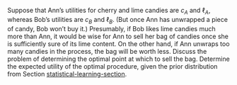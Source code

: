 

Suppose that Ann’s utilities for cherry and
lime candies are $c_A$ and $\ell_A$, whereas Bob’s utilities are $c_B$
and $\ell_B$. (But once Ann has unwrapped a piece of candy, Bob won’t
buy it.) Presumably, if Bob likes lime candies much more than Ann, it
would be wise for Ann to sell her bag of candies once she is
sufficiently sure of its lime content. On the other hand, if Ann unwraps
too many candies in the process, the bag will be worth less. Discuss the
problem of determining the optimal point at which to sell the bag.
Determine the expected utility of the optimal procedure, given the prior
distribution from Section <a class="sectionRef" id="sectionref" title="" href="#">statistical-learning-section</a>.
